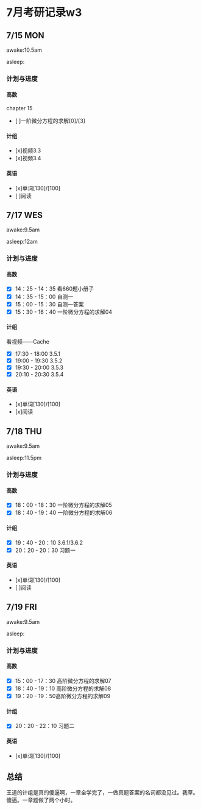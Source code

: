 # 7月考研记录w3

## 7/15 MON
awake:10.5am

asleep:
### 计划与进度
#### 高数
chapter 15
- [ ]一阶微分方程的求解[0]/[3]

#### 计组
- [x]视频3.3
- [x]视频3.4

#### 英语
- [x]单词[130]/[100] 
- [ ]阅读

## 7/17 WES
awake:9.5am

asleep:12am
### 计划与进度
#### 高数
- [x] 14：25 - 14：35 看660题小册子
- [x] 14：35 - 15：00 自测一
- [x] 15：00 - 15：30 自测一答案
- [x] 15：30 - 16：40 一阶微分方程的求解04

#### 计组
看视频——Cache
- [x] 17:30 - 18:00 3.5.1
- [x] 19:00 - 19:30 3.5.2
- [x] 19:30 - 20:00 3.5.3
- [x] 20:10 - 20:30 3.5.4
#### 英语
- [x]单词[130]/[100] 
- [x]阅读 

## 7/18 THU
awake:9.5am

asleep:11.5pm
### 计划与进度
#### 高数
- [x] 18：00 - 18：30 一阶微分方程的求解05
- [x] 18：40 - 19：40 一阶微分方程的求解06

#### 计组
- [x] 19：40 - 20：10 3.6.1/3.6.2
- [x] 20：20 - 20：30 习题一
#### 英语
- [x]单词[130]/[100] 
- [ ]阅读 


## 7/19 FRI
awake:9.5am

asleep:
### 计划与进度
#### 高数
- [x] 15：00 - 17：30 高阶微分方程的求解07
- [x] 18：40 - 19：10 高阶微分方程的求解08
- [x] 19：20 - 19：50高阶微分方程的求解09

#### 计组
- [x] 20：20 - 22：10 习题二
#### 英语
- [x]单词[130]/[100] 

## 总结
王道的计组是真的傻逼啊，一章全学完了，一做真题答案的名词都没见过。我草。傻逼。一章题做了两个小时。
